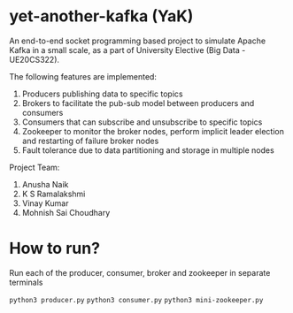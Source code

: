 # yet-another-kafka (YaK)
An end-to-end socket programming based project to simulate Apache Kafka in a small scale, as a part of University Elective (Big Data - UE20CS322). <br/>

The following features are implemented:  <br/>
1. Producers publishing data to specific topics <br/>
2. Brokers to facilitate the pub-sub model between producers and consumers <br/>
3. Consumers that can subscribe and unsubscribe to specific topics <br/>
4. Zookeeper to monitor the broker nodes, perform implicit leader election and restarting of failure broker nodes <br/>
5. Fault tolerance due to data partitioning and storage in multiple nodes <br/>

Project Team:
1. Anusha Naik
2. K S Ramalakshmi
3. Vinay Kumar
4. Mohnish Sai Choudhary

<h1> How to run? </h1>
<lr>

Run each of the producer, consumer, broker and zookeeper in separate terminals <br/>

`python3 producer.py`
`python3 consumer.py`
`python3 mini-zookeeper.py`
